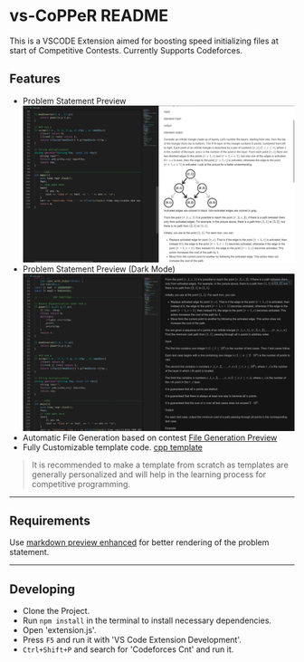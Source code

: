 # vs-CoPPeR README

This is a VSCODE Extension aimed for boosting speed initializing files at start of Competitive Contests. Currently Supports Codeforces.

## Features

* Problem Statement Preview
![Problem Statement Preview](preview_images/problem_statement.png)
* Problem Statement Preview (Dark Mode)
![Problem Statement Preview Dark](preview_images/problem_statement_dark.png)
* Automatic File Generation based on contest
[File Generation Preview](preview_images/file_generation.png)
* Fully Customizable template code.
[cpp template](template.cpp)

> It is recommended to make a template from scratch as templates are generally personalized and will help in the learning process for competitive programming.



-----------------------------------------------------------------------------------------------------------

## Requirements

Use [markdown preview enhanced](https://marketplace.visualstudio.com/items?itemName=shd101wyy.markdown-preview-enhanced) for better rendering of the problem statement.


-----------------------------------------------------------------------------------------------------------

## Developing
* Clone the Project.
* Run `npm install` in the terminal to install necessary dependencies.
* Open 'extension.js'.
* Press `F5` and run it with 'VS Code Extension Development'.
* `Ctrl+Shift+P` and search for 'Codeforces Cnt' and run it.
